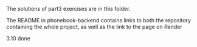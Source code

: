 The solutions of part3 exercises are in this folder.

The README in phonebook-backend contains links to both the repository containing the whole project, as well as the link to the page on Render

3.10 done
